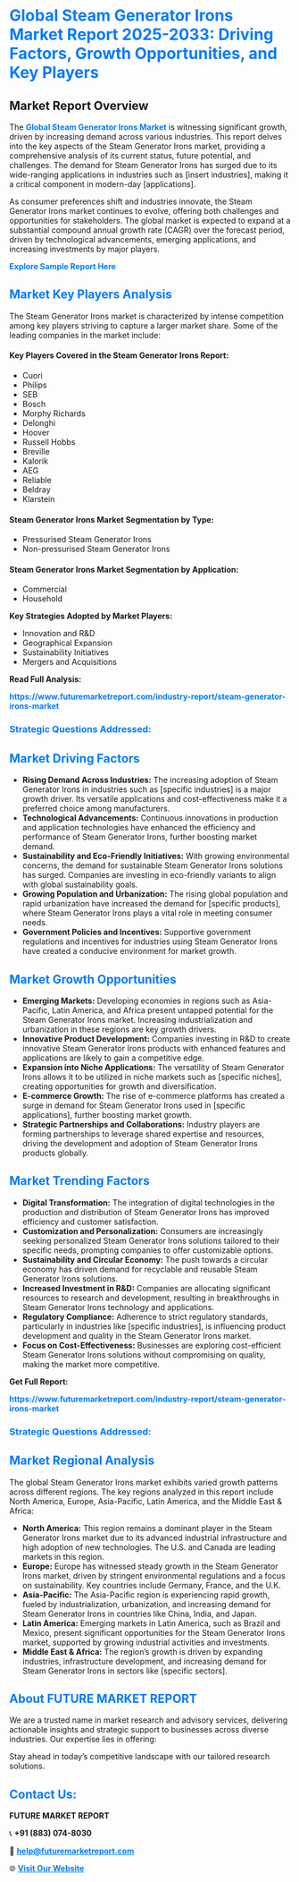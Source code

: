 <h1 style="color: #007BFF;">Global Steam Generator Irons Market Report 2025-2033: Driving Factors, Growth Opportunities, and Key Players</h1>

<section id="overview">
<h2>Market Report Overview</h2>
<p>The <a href="https://www.futuremarketreport.com/industry-report/steam-generator-irons-market" style="color: #007BFF; text-decoration: none;"><strong>Global Steam Generator Irons Market</strong></a> is witnessing significant growth, driven by increasing demand across various industries. This report delves into the key aspects of the Steam Generator Irons market, providing a comprehensive analysis of its current status, future potential, and challenges. The demand for Steam Generator Irons has surged due to its wide-ranging applications in industries such as [insert industries], making it a critical component in modern-day [applications].</p>
<p>As consumer preferences shift and industries innovate, the Steam Generator Irons market continues to evolve, offering both challenges and opportunities for stakeholders. The global market is expected to expand at a substantial compound annual growth rate (CAGR) over the forecast period, driven by technological advancements, emerging applications, and increasing investments by major players.</p>
</section>

<section id="overview">
<p><a href="https://www.futuremarketreport.com/request-sample/reportId=50392" style="color: #007BFF; text-decoration: none;"><strong>Explore Sample Report Here</strong></a></p>
</section>

<section id="key-players">
<h2 style="color: #007BFF;">Market Key Players Analysis</h2>
<p>The Steam Generator Irons market is characterized by intense competition among key players striving to capture a larger market share. Some of the leading companies in the market include:</p>
<h4>Key Players Covered in the Steam Generator Irons Report:</h4>
<ul><li>Cuori</li><li>Philips</li><li>SEB</li><li>Bosch</li><li>Morphy Richards</li><li>Delonghi</li><li>Hoover</li><li>Russell Hobbs</li><li>Breville</li><li>Kalorik</li><li>AEG</li><li>Reliable</li><li>Beldray</li><li>Klarstein</li></ul>
<h4>Steam Generator Irons Market Segmentation by Type:</h4>
<ul><li>Pressurised Steam Generator Irons</li><li>Non-pressurised Steam Generator Irons</li></ul>

<h4>Steam Generator Irons Market Segmentation by Application:</h4>
<ul><li>Commercial</li><li>Household</li></ul>
<p><strong>Key Strategies Adopted by Market Players:</strong></p>
<ul>
<li>Innovation and R&D</li>
<li>Geographical Expansion</li>
<li>Sustainability Initiatives</li>
<li>Mergers and Acquisitions</li>
</ul>
</section>

<section>
<p><strong>Read Full Analysis: </strong></p><a href="https://www.futuremarketreport.com/industry-report/steam-generator-irons-market" style="color: #007BFF; text-decoration: none;"><strong>https://www.futuremarketreport.com/industry-report/steam-generator-irons-market</strong></a>
<h3 style="color: #007BFF;">Strategic Questions Addressed:</h3>
</section>

<section id="driving-factors">
<h2 style="color: #007BFF;">Market Driving Factors</h2>
<ul>
<li><strong>Rising Demand Across Industries:</strong> The increasing adoption of Steam Generator Irons in industries such as [specific industries] is a major growth driver. Its versatile applications and cost-effectiveness make it a preferred choice among manufacturers.</li>
<li><strong>Technological Advancements:</strong> Continuous innovations in production and application technologies have enhanced the efficiency and performance of Steam Generator Irons, further boosting market demand.</li>
<li><strong>Sustainability and Eco-Friendly Initiatives:</strong> With growing environmental concerns, the demand for sustainable Steam Generator Irons solutions has surged. Companies are investing in eco-friendly variants to align with global sustainability goals.</li>
<li><strong>Growing Population and Urbanization:</strong> The rising global population and rapid urbanization have increased the demand for [specific products], where Steam Generator Irons plays a vital role in meeting consumer needs.</li>
<li><strong>Government Policies and Incentives:</strong> Supportive government regulations and incentives for industries using Steam Generator Irons have created a conducive environment for market growth.</li>
</ul>
</section>

<section id="growth-opportunities">
<h2 style="color: #007BFF;">Market Growth Opportunities</h2>
<ul>
<li><strong>Emerging Markets:</strong> Developing economies in regions such as Asia-Pacific, Latin America, and Africa present untapped potential for the Steam Generator Irons market. Increasing industrialization and urbanization in these regions are key growth drivers.</li>
<li><strong>Innovative Product Development:</strong> Companies investing in R&D to create innovative Steam Generator Irons products with enhanced features and applications are likely to gain a competitive edge.</li>
<li><strong>Expansion into Niche Applications:</strong> The versatility of Steam Generator Irons allows it to be utilized in niche markets such as [specific niches], creating opportunities for growth and diversification.</li>
<li><strong>E-commerce Growth:</strong> The rise of e-commerce platforms has created a surge in demand for Steam Generator Irons used in [specific applications], further boosting market growth.</li>
<li><strong>Strategic Partnerships and Collaborations:</strong> Industry players are forming partnerships to leverage shared expertise and resources, driving the development and adoption of Steam Generator Irons products globally.</li>
</ul>
</section>

<section id="trending-factors">
<h2 style="color: #007BFF;">Market Trending Factors</h2>
<ul>
<li><strong>Digital Transformation:</strong> The integration of digital technologies in the production and distribution of Steam Generator Irons has improved efficiency and customer satisfaction.</li>
<li><strong>Customization and Personalization:</strong> Consumers are increasingly seeking personalized Steam Generator Irons solutions tailored to their specific needs, prompting companies to offer customizable options.</li>
<li><strong>Sustainability and Circular Economy:</strong> The push towards a circular economy has driven demand for recyclable and reusable Steam Generator Irons solutions.</li>
<li><strong>Increased Investment in R&D:</strong> Companies are allocating significant resources to research and development, resulting in breakthroughs in Steam Generator Irons technology and applications.</li>
<li><strong>Regulatory Compliance:</strong> Adherence to strict regulatory standards, particularly in industries like [specific industries], is influencing product development and quality in the Steam Generator Irons market.</li>
<li><strong>Focus on Cost-Effectiveness:</strong> Businesses are exploring cost-efficient Steam Generator Irons solutions without compromising on quality, making the market more competitive.</li>
</ul>
</section>

<section>
<p><strong>Get Full Report: </strong></p><a href="https://www.futuremarketreport.com/industry-report/steam-generator-irons-market" style="color: #007BFF; text-decoration: none;"><strong>https://www.futuremarketreport.com/industry-report/steam-generator-irons-market</strong></a>
<h3 style="color: #007BFF;">Strategic Questions Addressed:</h3>
</section>


<section id="regional-analysis">
<h2 style="color: #007BFF;">Market Regional Analysis</h2>
<p>The global Steam Generator Irons market exhibits varied growth patterns across different regions. The key regions analyzed in this report include North America, Europe, Asia-Pacific, Latin America, and the Middle East & Africa:</p>
<ul>
<li><strong>North America:</strong> This region remains a dominant player in the Steam Generator Irons market due to its advanced industrial infrastructure and high adoption of new technologies. The U.S. and Canada are leading markets in this region.</li>
<li><strong>Europe:</strong> Europe has witnessed steady growth in the Steam Generator Irons market, driven by stringent environmental regulations and a focus on sustainability. Key countries include Germany, France, and the U.K.</li>
<li><strong>Asia-Pacific:</strong> The Asia-Pacific region is experiencing rapid growth, fueled by industrialization, urbanization, and increasing demand for Steam Generator Irons in countries like China, India, and Japan.</li>
<li><strong>Latin America:</strong> Emerging markets in Latin America, such as Brazil and Mexico, present significant opportunities for the Steam Generator Irons market, supported by growing industrial activities and investments.</li>
<li><strong>Middle East & Africa:</strong> The region’s growth is driven by expanding industries, infrastructure development, and increasing demand for Steam Generator Irons in sectors like [specific sectors].</li>
</ul>
</section>

<footer>
<h2 style="color: #007BFF;">About FUTURE MARKET REPORT</h2>
<p>We are a trusted name in market research and advisory services, delivering actionable insights and strategic support to businesses across diverse industries. Our expertise lies in offering:</p>

<p>Stay ahead in today’s competitive landscape with our tailored research solutions.</p>

<h2 style="color: #007BFF;">Contact Us:</h2>
<p><strong>FUTURE MARKET REPORT</strong></p>
<p>📞 <strong>+91 (883) 074-8030</strong></p>
<p>📧 <strong><a href="mailto:help@futuremarketreport.com" style="color: #007BFF;">help@futuremarketreport.com</a></strong></p>
<p>🌐 <strong><a href="https://www.futuremarketreport.com/" style="color: #007BFF;">Visit Our Website</a></strong></p>
</footer>